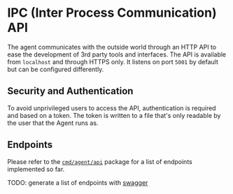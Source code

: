 # IPC (Inter Process Communication) API

The agent communicates with the outside world through an HTTP API to ease the
development of 3rd party tools and interfaces. The API is available from `localhost`
and through HTTPS only. It listens on port `5001` by default but can be configured differently.

## Security and Authentication

To avoid unprivileged users to access the API, authentication is required and based on a token.
The token is written to a file that's only readable by the user that the Agent runs as.

## Endpoints

Please refer to the [`cmd/agent/api`](https://github.com/DataDog/datadog-agent/tree/master/cmd/agent/api)
package for a list of endpoints implemented so far.

TODO: generate a list of endpoints with [swagger](http://swagger.io/)
